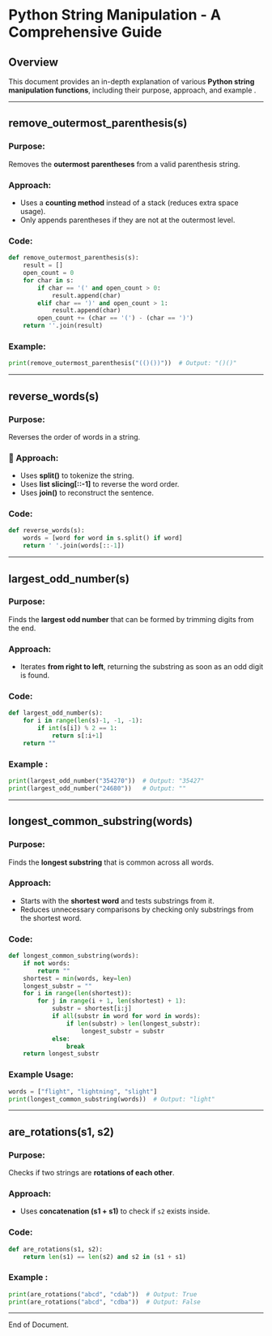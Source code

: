 # Python String Manipulation - A Comprehensive Guide

## Overview
This document provides an in-depth explanation of various **Python string manipulation functions**, including their purpose, approach, and example .

---

## remove_outermost_parenthesis(s)
###  Purpose:
Removes the **outermost parentheses** from a valid parenthesis string.

###  Approach:
- Uses a **counting method** instead of a stack (reduces extra space usage).
- Only appends parentheses if they are not at the outermost level.



###  Code:
```python
def remove_outermost_parenthesis(s):
    result = []
    open_count = 0
    for char in s:
        if char == '(' and open_count > 0:
            result.append(char)
        elif char == ')' and open_count > 1:
            result.append(char)
        open_count += (char == '(') - (char == ')')
    return ''.join(result)
```
### Example:
```python
print(remove_outermost_parenthesis("(()())"))  # Output: "()()"
```

---

## reverse_words(s)
### Purpose:
Reverses the order of words in a string.

### 🔹 Approach:
- Uses **split()** to tokenize the string.
- Uses **list slicing[::-1]** to reverse the word order.
- Uses **join()** to reconstruct the sentence.



### Code:
```python
def reverse_words(s):
    words = [word for word in s.split() if word]
    return ' '.join(words[::-1])
```



---

## largest_odd_number(s)
### Purpose:
Finds the **largest odd number** that can be formed by trimming digits from the end.

###  Approach:
- Iterates **from right to left**, returning the substring as soon as an odd digit is found.



###  Code:
```python
def largest_odd_number(s):
    for i in range(len(s)-1, -1, -1):
        if int(s[i]) % 2 == 1:
            return s[:i+1]
    return ""
```
### Example :
```python
print(largest_odd_number("354270"))  # Output: "35427"
print(largest_odd_number("24680"))   # Output: ""
```

---

## longest_common_substring(words)
### Purpose:
Finds the **longest substring** that is common across all words.

###  Approach:
- Starts with the **shortest word** and tests substrings from it.
- Reduces unnecessary comparisons by checking only substrings from the shortest word.


###  Code:
```python
def longest_common_substring(words):
    if not words:
        return ""
    shortest = min(words, key=len)
    longest_substr = ""
    for i in range(len(shortest)):
        for j in range(i + 1, len(shortest) + 1):
            substr = shortest[i:j]
            if all(substr in word for word in words):
                if len(substr) > len(longest_substr):
                    longest_substr = substr
            else:
                break
    return longest_substr
```
###  Example Usage:
```python
words = ["flight", "lightning", "slight"]
print(longest_common_substring(words))  # Output: "light"
```

---

## are_rotations(s1, s2)
### Purpose:
Checks if two strings are **rotations of each other**.

### Approach:
- Uses **concatenation (s1 + s1)** to check if `s2` exists inside.



### Code:
```python
def are_rotations(s1, s2):
    return len(s1) == len(s2) and s2 in (s1 + s1)
```
### Example :
```python
print(are_rotations("abcd", "cdab"))  # Output: True
print(are_rotations("abcd", "cdba"))  # Output: False
```

---




End of Document.